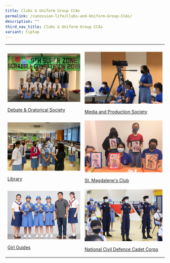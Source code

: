 ```yaml
---
title: Clubs & Uniform Group CCAs
permalink: /canossian-life/Clubs-and-Uniform-Group-CCAs/
description: ""
third_nav_title: Clubs & Uniform Group CCAs
variant: tiptap
---
```

<table style="minWidth: 50px">
<colgroup>
<col>
<col>
</colgroup>
<tbody>
<tr>
<th rowspan="1" colspan="1">
<p></p>
</th>
<th rowspan="1" colspan="1">
<p></p>
</th>
</tr>
<tr>
<td rowspan="1" colspan="1">
<div class="isomer-image-wrapper">
<img style="width: 100%" height="auto" width="100%" alt="" src="/images/Canossian%20Life/CLUBS%20&amp;%20UNIFORM%20GROUP%20CCAS/DOS_Scrabble-Competition.jpeg">
</div>
<p><a href="/canossian-life/Clubs-and-Uniform-Group-CCAs/debate-oratorical-society/" rel="noopener noreferrer nofollow" target="_blank">Debate &amp; Oratorical Society</a>
</p>
</td>
<td rowspan="1" colspan="1">
<div class="isomer-image-wrapper">
<img style="width: 100%" height="auto" width="100%" alt="" src="/images/Canossian%20Life/CLUBS%20&amp;%20UNIFORM%20GROUP%20CCAS/PM3_Broadcasting-Training-1.jpeg">
</div>
<p><a href="/canossian-life/Clubs-and-Uniform-Group-CCAs/media-and-production-society/" rel="noopener noreferrer nofollow" target="_blank">Media and Production Society</a>
</p>
</td>
</tr>
<tr>
<td rowspan="1" colspan="1">
<div class="isomer-image-wrapper">
<img style="width: 100%" height="auto" width="100%" alt="" src="/images/Canossian%20Life/CLUBS%20&amp;%20UNIFORM%20GROUP%20CCAS/library-Orientation.jpg">
</div>
<p><a href="/canossian-life/Clubs-and-Uniform-Group-CCAs/library/" rel="noopener noreferrer nofollow" target="_blank">Library</a>
</p>
</td>
<td rowspan="1" colspan="1">
<div class="isomer-image-wrapper">
<img style="width: 100%" height="auto" width="100%" alt="" src="/images/Canossian%20Life/CLUBS%20&amp;%20UNIFORM%20GROUP%20CCAS/St-Magdalene_s-Club-8_Photoframing-and-Colouring.jpg">
</div>
<p><a href="/canossian-life/Clubs-and-Uniform-Group-CCAs/st-magdalenes-club/" rel="noopener noreferrer nofollow" target="_blank">St. Magdalene's Club</a>
</p>
</td>
</tr>
<tr>
<td rowspan="1" colspan="1">
<div class="isomer-image-wrapper">
<img style="width: 100%" height="auto" width="100%" alt="" src="/images/Canossian%20Life/CLUBS%20&amp;%20UNIFORM%20GROUP%20CCAS/Baden_Powell-Award-2019.jpeg">
</div>
<p><a href="/canossian-life/Clubs-and-Uniform-Group-CCAs/girl-guides/" rel="noopener noreferrer nofollow" target="_blank">Girl Guides</a>
</p>
</td>
<td rowspan="1" colspan="1">
<div class="isomer-image-wrapper">
<img style="width: 100%" height="auto" width="100%" alt="" src="/images/Canossian%20Life/CLUBS%20&amp;%20UNIFORM%20GROUP%20CCAS/FDCA_2180.jpg">
</div>
<p><a href="/canossian-life/Clubs-and-Uniform-Group-CCAs/national-civil-defence-cadet-corps/" rel="noopener noreferrer nofollow" target="_blank">National Civil Defence Cadet Corps</a>
</p>
</td>
</tr>
</tbody>
</table>
<p></p>